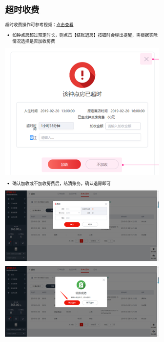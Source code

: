 # 超时收费

超时收费操作可参考视频：[点击查看](http://crs-pms-vidio.oss-cn-beijing.aliyuncs.com/%E9%92%9F%E7%82%B9%E6%88%BF%E8%B6%85%E6%97%B6%E6%94%B6%E8%B4%B9.mp4)

* 如钟点房超过预定时长，则点击【结账退房】按钮时会弹出提醒，需根据实际情况选择是否加收房费

![](../../../.gitbook/assets/image%20%28265%29.png)

* 确认加收或不加收房费后，结清账务，确认退房即可

![](../../../.gitbook/assets/image%20%28339%29.png)

![](../../../.gitbook/assets/image.png)

